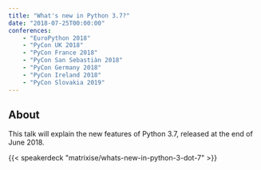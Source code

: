 ```yaml
---
title: "What's new in Python 3.7?"
date: "2018-07-25T00:00:00"
conferences:
    - "EuroPython 2018"
    - "PyCon UK 2018"
    - "PyCon France 2018"
    - "PyCon San Sebastiàn 2018"
    - "PyCon Germany 2018"
    - "PyCon Ireland 2018"
    - "PyCon Slovakia 2019"
---
```


## About

This talk will explain the new features of Python 3.7, released at the end of June 2018.

{{< speakerdeck "matrixise/whats-new-in-python-3-dot-7" >}}
